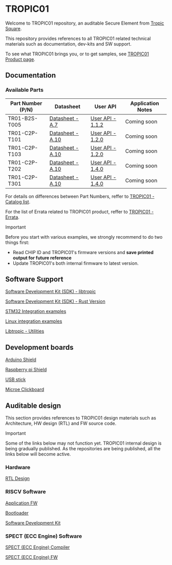 # TROPIC01

Welcome to TROPIC01 repository, an auditable Secure Element from [Tropic Square](https://tropicsquare.com/).

This repository provides references to all TROPIC01 related technical materials such as documentation, dev-kits and SW support.

To see what TROPIC01 brings you, or to get samples, see [TROPIC01 Product page](https://tropicsquare.com/tropic01).

## Documentation

### Available Parts

| Part Number (P/N) | Datasheet                                                            |  User API                                                           |  Application Notes                     |
| ----------------- | -------------------------------------------------------------------- | ------------------------------------------------------------------- | -------------------------------------- |
| TR01-B2S-T005     |   [Datasheet - A.7](doc/TR01-B2S-T005/ODD_TR01_datasheet_vA_7.pdf)   | [User API - 1.1.2](doc/TR01-B2S-T005/ODU_TR01_user_api_v1_1_2.pdf)  | Coming soon                            |
| TR01-C2P-T101     |   [Datasheet - A.10](doc/TR01-C2P-T101/ODD_TR01_datasheet_vA_10.pdf) | [User API - 1.2.0](doc/TR01-C2P-T101/ODU_TR01_user_api_v1_2_0.pdf)  | Coming soon                            |
| TR01-C2P-T103     |   [Datasheet - A.10](doc/TR01-C2P-T103/ODD_TR01_datasheet_vA_10.pdf) | [User API - 1.2.0](doc/TR01-C2P-T103/ODU_TR01_user_api_v1_2_0.pdf)  | Coming soon                            |
| TR01-C2P-T202     |   [Datasheet - A.10](doc/TR01-C2P-T202/ODD_TR01_datasheet_vA_10.pdf) | [User API - 1.4.0](doc/TR01-C2P-T202/ODU_TR01_user_api_v1_4_0.pdf)  | Coming soon                            |
| TR01-C2P-T301     |   [Datasheet - A.10](doc/TR01-C2P-T301/ODD_TR01_datasheet_vA_10.pdf) | [User API - 1.4.0](doc/TR01-C2P-T301/ODU_TR01_user_api_v1_4_0.pdf)  | Coming soon                            |

For details on differences between Part Numbers, reffer to [TROPIC01 - Catalog list](doc/catalog_list/OD_TR01_catalog_list.pdf).

For the list of Errata related to TROPIC01 product, reffer to [TROPIC01 - Errata](https://support.desk.tropicsquare.com/servicedesk/customer/portal/2/article/230588861).

> [!IMPORTANT]
 > Before you start with various examples, we strongly recommend to do two things first:
 > * Read CHIP ID and TROPIC01's firmware versions and **save printed output for future reference**
 > * Update TROPIC01's both internal firmware to latest version.

## Software Support

[Software Development Kit (SDK) - libtropic](https://github.com/tropicsquare/libtropic)

[Software Development Kit (SDK) - Rust Version](https://github.com/tropicsquare/libtropic-rs)

[STM32 Integration examples](https://github.com/tropicsquare/libtropic-stm32)

[Linux integration examples](https://github.com/tropicsquare/libtropic-linux)

[Libtropic - Utilities](https://github.com/tropicsquare/libtropic-util)


## Development boards

[Arduino Shield](http://github.com/tropicsquare/tropic01-arduino-shield-hw)

[Raspberry pi Shield](http://github.com/tropicsquare/tropic01-raspberrypi-shield-hw)

[USB stick](http://github.com/tropicsquare/tropic01-stm32u5-usb-devkit-hw)

[Microe Clickboard](https://github.com/tropicsquare/tropic01-mikroe-click-shield-hw)


## Auditable design

This section provides references to TROPIC01 design materials such as Architecture, HW design (RTL) and FW source code.

> [!IMPORTANT]  
> Some of the links below may not function yet. TROPIC01 internal design is being gradually published. As the repositories are being published, all the links below will become active.

### Hardware

[RTL Design](https://github.com/tropicsquare/tropic01-rtl)

### RISCV Software

[Application FW](https://github.com/tropicsquare/ts-tropic01-fw)

[Bootloader](https://github.com/tropicsquare/ts-tropic01-bootloader)

[Software Development Kit](https://github.com/tropicsquare/ts-sw-sdk)

### SPECT (ECC Engine) Software

[SPECT (ECC Engine) Compiler](https://github.com/tropicsquare/ts-spect-compiler)

[SPECT (ECC Engine) FW](https://github.com/tropicsquare/ts-spect-fw)

